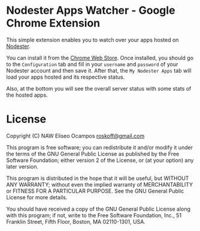 Nodester Apps Watcher - Google Chrome Extension
===============================================

This simple extension enables you to watch over your apps 
hosted on [Nodester](http://nodester.com).

You can install it from the [Chrome Web Store](http://bit.ly/nodesterappswatcher).
Once installed, you should go to the `Configuration` tab and fill
in your `username` and `password` of your Nodester account and
then save it. After that, the `My Nodester Apps` tab will load
your apps hosted and its respective status.

Also, at the bottom you will see the overall server status with some stats of
the hosted apps.

License
=======

Copyright (C) NAW Eliseo Ocampos <roskoff@gmail.com>

This program is free software; you can redistribute it and/or
modify it under the terms of the GNU General Public License
as published by the Free Software Foundation; either version 2
of the License, or (at your option) any later version.

This program is distributed in the hope that it will be useful,
but WITHOUT ANY WARRANTY; without even the implied warranty of
MERCHANTABILITY or FITNESS FOR A PARTICULAR PURPOSE.  See the
GNU General Public License for more details.

You should have received a copy of the GNU General Public License
along with this program; if not, write to the Free Software
Foundation, Inc., 51 Franklin Street, Fifth Floor, Boston, MA  02110-1301, USA.
